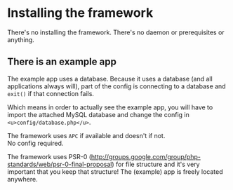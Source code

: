 
Installing the framework
==

There's no installing the framework. There's no daemon or
prerequisites or anything.

There is an example app
--

The example app uses a database. Because it uses a database (and
all applications always will), part of the config is connecting
to a database and `exit()` if that connection fails.

Which means in order to actually see the example app, you will
have to import the attached MySQL database and change the
config in `<u>config/database.php</u>`.

The framework uses `APC` if available and doesn't if not.  
No config required.

The framework uses PSR-0
(<http://groups.google.com/group/php-standards/web/psr-0-final-proposal>)
for file structure and it's very important that you keep that
structure! The (example) app is freely located anywhere.
